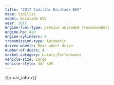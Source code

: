 ```yaml
---
title: "2017 Cadillac Escalade ESV"
make: Cadillac
model: Escalade ESV
year: 2017
engine-fuel-type: premium unleaded (recommended)
engine-hp: 420
engine-cylinders: 8
transmission-type: Automatic
driven-wheels: Rear wheel drive
number-of-doors: 4
market-category: Luxury,Performance
vehicle-size: Large
vehicle-style: 4dr SUV
---
```


{{< car_info >}}
